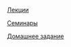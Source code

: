 [Лекции](./Lections/Readme.md)

[Семинары](./Seminars/Readme.md)

[Домашнее задание](./HomeWork/Readme.md)